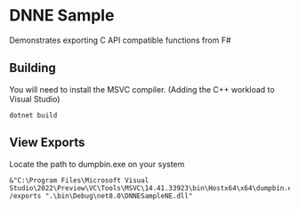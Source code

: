 # DNNE Sample

Demonstrates exporting C API compatible functions from F#

## Building

You will need to install the MSVC compiler. (Adding the C++ workload to Visual Studio)

```pwsh
dotnet build
```

## View Exports

Locate the path to dumpbin.exe on your system

```pwsh
&"C:\Program Files\Microsoft Visual Studio\2022\Preview\VC\Tools\MSVC\14.41.33923\bin\Hostx64\x64\dumpbin.exe" /exports ".\bin\Debug\net8.0\DNNESampleNE.dll"
```